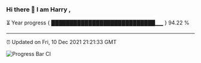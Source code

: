 ### Hi there 👋 I am Harry , 

⏳ Year progress { ████████████████████████████▁▁ } 94.22 %

---

⏰ Updated on Fri, 10 Dec 2021 21:21:33 GMT

![Progress Bar CI](https://github.com/duykhang68/duykhang68/workflows/Progress%20Bar%20CI/badge.svg)
